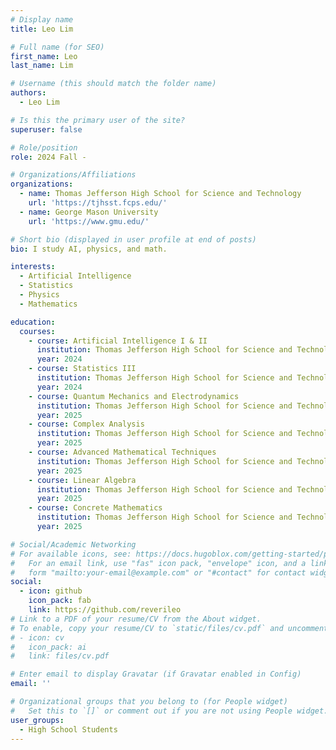 ```yaml
---
# Display name
title: Leo Lim

# Full name (for SEO)
first_name: Leo
last_name: Lim

# Username (this should match the folder name)
authors:
  - Leo Lim

# Is this the primary user of the site?
superuser: false

# Role/position
role: 2024 Fall - 

# Organizations/Affiliations
organizations:
  - name: Thomas Jefferson High School for Science and Technology
    url: 'https://tjhsst.fcps.edu/'
  - name: George Mason University
    url: 'https://www.gmu.edu/'

# Short bio (displayed in user profile at end of posts)
bio: I study AI, physics, and math. 

interests:
  - Artificial Intelligence
  - Statistics
  - Physics
  - Mathematics

education:
  courses:
    - course: Artificial Intelligence I & II
      institution: Thomas Jefferson High School for Science and Technology
      year: 2024
    - course: Statistics III
      institution: Thomas Jefferson High School for Science and Technology
      year: 2024
    - course: Quantum Mechanics and Electrodynamics
      institution: Thomas Jefferson High School for Science and Technology
      year: 2025
    - course: Complex Analysis
      institution: Thomas Jefferson High School for Science and Technology
      year: 2025
    - course: Advanced Mathematical Techniques
      institution: Thomas Jefferson High School for Science and Technology
      year: 2025
    - course: Linear Algebra
      institution: Thomas Jefferson High School for Science and Technology
      year: 2025
    - course: Concrete Mathematics
      institution: Thomas Jefferson High School for Science and Technology
      year: 2025

# Social/Academic Networking
# For available icons, see: https://docs.hugoblox.com/getting-started/page-builder/#icons
#   For an email link, use "fas" icon pack, "envelope" icon, and a link in the
#   form "mailto:your-email@example.com" or "#contact" for contact widget.
social:
  - icon: github
    icon_pack: fab
    link: https://github.com/reverileo
# Link to a PDF of your resume/CV from the About widget.
# To enable, copy your resume/CV to `static/files/cv.pdf` and uncomment the lines below.
# - icon: cv
#   icon_pack: ai
#   link: files/cv.pdf

# Enter email to display Gravatar (if Gravatar enabled in Config)
email: ''

# Organizational groups that you belong to (for People widget)
#   Set this to `[]` or comment out if you are not using People widget.
user_groups:
  - High School Students
---
```

